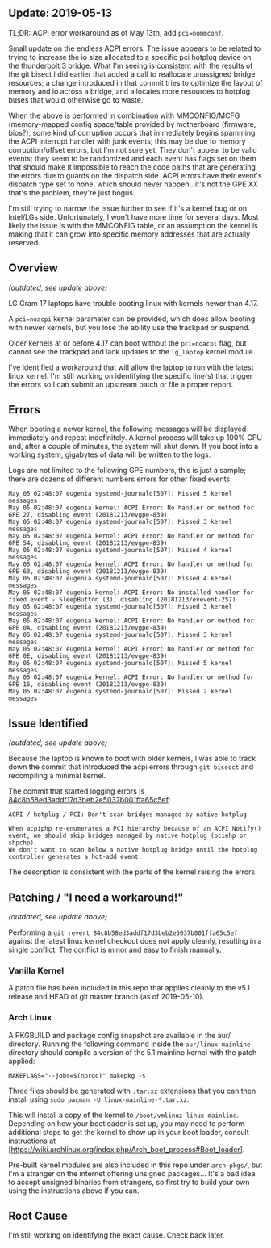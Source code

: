 ## Update: 2019-05-13

TL;DR: ACPI error workaround as of May 13th, add `pci=nommconf`.

Small update on the endless ACPI errors. The issue appears to be related to
trying to increase the io size allocated to a specific pci hotplug device on
the thunderbolt 3 bridge. What I'm seeing is consistent with the results of the
git bisect I did earlier that added a call to reallocate unassigned bridge
resources; a change introduced in that commit tries to optimize the layout of
memory and io across a bridge, and allocates more resources to hotplug buses
that would otherwise go to waste.

When the above is performed in combination with MMCONFIG/MCFG (memory-mapped
config space/table provided by motherboard (firmware, bios?), some kind of
corruption occurs that immediately begins spamming the ACPI interrupt handler
with junk events; this may be due to memory corruption/offset errors, but I'm
not sure yet. They don't appear to be valid events; they seem to be randomized
and each event has flags set on them that should make it impossible to reach
the code paths that are generating the errors due to guards on the dispatch
side. ACPI errors have their event's dispatch type set to none, which should
never happen...it's not the GPE XX that's the problem, they're just bogus.

I'm still trying to narrow the issue further to see if it's a kernel bug or on
Intel/LGs side. Unfortunately, I won't have more time for several days. Most
likely the issue is with the MMCONFIG table, or an assumption the kernel is
making that it can grow into specific memory addresses that are actually
reserved.

## Overview

_(outdated, see update above)_

LG Gram 17 laptops have trouble booting linux with kernels newer than 4.17.

A `pci=noacpi` kernel parameter can be provided, which does allow booting with
newer kernels, but you lose the ability use the trackpad or suspend.

Older kernels at or before 4.17 can boot without the `pci=noacpi` flag, but
cannot see the trackpad and lack updates to the `lg_laptop` kernel module.

I've identified a workaround that will allow the laptop to run with the latest
linux kernel. I'm still working on identifying the specific line(s) that
trigger the errors so I can submit an upstream patch or file a proper report.


## Errors

When booting a newer kernel, the following messages will be displayed immediately
and repeat indefinitely. A kernel process will take up 100% CPU and, after a
couple of minutes, the system will shut down. If you boot into a working system,
gigabytes of data will be written to the logs.

Logs are not limited to the following GPE numbers, this is just a sample; there
are dozens of different numbers errors for other fixed events:
```
May 05 02:48:07 eugenia systemd-journald[507]: Missed 5 kernel messages
May 05 02:48:07 eugenia kernel: ACPI Error: No handler or method for GPE 27, disabling event (20181213/evgpe-839)
May 05 02:48:07 eugenia systemd-journald[507]: Missed 3 kernel messages
May 05 02:48:07 eugenia kernel: ACPI Error: No handler or method for GPE 54, disabling event (20181213/evgpe-839)
May 05 02:48:07 eugenia systemd-journald[507]: Missed 4 kernel messages
May 05 02:48:07 eugenia kernel: ACPI Error: No handler or method for GPE 63, disabling event (20181213/evgpe-839)
May 05 02:48:07 eugenia systemd-journald[507]: Missed 4 kernel messages
May 05 02:48:07 eugenia kernel: ACPI Error: No installed handler for fixed event - SleepButton (3), disabling (20181213/evevent-257)
May 05 02:48:07 eugenia systemd-journald[507]: Missed 3 kernel messages
May 05 02:48:07 eugenia kernel: ACPI Error: No handler or method for GPE 0A, disabling event (20181213/evgpe-839)
May 05 02:48:07 eugenia systemd-journald[507]: Missed 3 kernel messages
May 05 02:48:07 eugenia kernel: ACPI Error: No handler or method for GPE 0E, disabling event (20181213/evgpe-839)
May 05 02:48:07 eugenia systemd-journald[507]: Missed 5 kernel messages
May 05 02:48:07 eugenia kernel: ACPI Error: No handler or method for GPE 16, disabling event (20181213/evgpe-839)
May 05 02:48:07 eugenia systemd-journald[507]: Missed 2 kernel messages
```


## Issue Identified

_(outdated, see update above)_

Because the laptop is known to boot with older kernels, I was able to track
down the commit that introduced the acpi errors through `git bisecct` and
recompiling a minimal kernel.

The commit that started logging errors is [84c8b58ed3addf17d3beb2e5037b001ffa65c5ef](https://github.com/torvalds/linux/commit/84c8b58ed3addf17d3beb2e5037b001ffa65c5ef):

```
ACPI / hotplug / PCI: Don't scan bridges managed by native hotplug

When acpiphp re-enumerates a PCI hierarchy because of an ACPI Notify()
event, we should skip bridges managed by native hotplug (pciehp or shpchp).
We don't want to scan below a native hotplug bridge until the hotplug
controller generates a hot-add event.
```

The description is consistent with the parts of the kernel raising the errors.


## Patching / "I need a workaround!"

_(outdated, see update above)_

Performing a `git revert 84c8b58ed3addf17d3beb2e5037b001ffa65c5ef` against
the latest linux kernel checkout does not apply cleanly, resulting in a
single conflict. The conflict is minor and easy to finish manually.

### Vanilla Kernel

A patch file has been included in this repo that applies cleanly to the
v5.1 release and HEAD of git master branch (as of 2019-05-10).

### Arch Linux

A PKGBUILD and package config snapshot are available in the aur/ directory.
Running the following command inside the `aur/linux-mainline` directory should
compile a version of the 5.1 mainline kernel with the patch applied:

```
MAKEFLAGS="--jobs=$(nproc)" makepkg -s
```

Three files should be generated with `.tar.xz` extensions that you can then
install using `sudo pacman -U linux-mainline-*.tar.xz`.

This will install a copy of the kernel to `/boot/vmlinuz-linux-mainline`.
Depending on how your bootloader is set up, you may need to perform additional
steps to get the kernel to show up in your boot loader, consult instructions at
[https://wiki.archlinux.org/index.php/Arch_boot_process#Boot_loader].

Pre-built kernel modules are also included in this repo under `arch-pkgs/`,
but I'm a stranger on the internet offering unsigned packages... It's a bad
idea to accept unsigned binaries from strangers, so first try to build your
own using the instructions above if you can.


## Root Cause

I'm still working on identifying the exact cause. Check back later.
